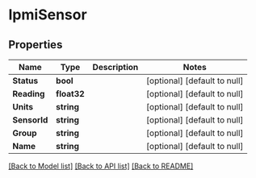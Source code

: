 # IpmiSensor

## Properties
Name | Type | Description | Notes
------------ | ------------- | ------------- | -------------
**Status** | **bool** |  | [optional] [default to null]
**Reading** | **float32** |  | [optional] [default to null]
**Units** | **string** |  | [optional] [default to null]
**SensorId** | **string** |  | [optional] [default to null]
**Group** | **string** |  | [optional] [default to null]
**Name** | **string** |  | [optional] [default to null]

[[Back to Model list]](../README.md#documentation-for-models) [[Back to API list]](../README.md#documentation-for-api-endpoints) [[Back to README]](../README.md)


